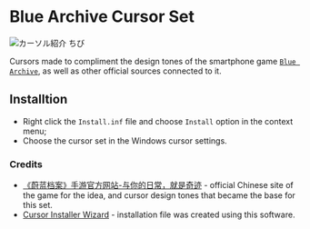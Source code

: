 # Blue Archive Cursor Set
![カーソル紹介 ちび](https://github.com/makipom/BlueArchive-Cursors/assets/118981482/4ae263fe-c4ed-4302-b690-a8248cfa2735)

Cursors made to compliment the design tones of the smartphone game [`Blue Archive`](https://en.wikipedia.org/wiki/Blue_Archive), as well as other official sources connected to it.

## Installtion
* Right click the `Install.inf` file and choose `Install` option in the context menu;
* Choose the cursor set in the Windows cursor settings.

### Credits
* [《蔚蓝档案》手游官方网站-与你的日常，就是奇迹](bluearchive-cn.com) - official Chinese site of the game for the idea, and cursor design tones that became the base for this set.
* [Cursor Installer Wizard](https://github.com/iamtalhaasghar/windows-mouse-cursor-installer-wizard) - installation file was created using this software.
